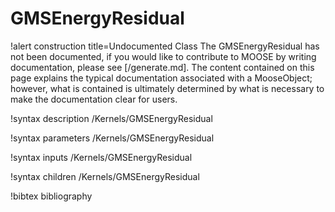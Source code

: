 <!-- MOOSE Documentation Stub: Remove this when content is added. -->

# GMSEnergyResidual

!alert construction title=Undocumented Class
The GMSEnergyResidual has not been documented, if you would like to contribute to MOOSE by
writing documentation, please see [/generate.md]. The content contained on this page explains
the typical documentation associated with a MooseObject; however, what is contained is ultimately
determined by what is necessary to make the documentation clear for users.

!syntax description /Kernels/GMSEnergyResidual

!syntax parameters /Kernels/GMSEnergyResidual

!syntax inputs /Kernels/GMSEnergyResidual

!syntax children /Kernels/GMSEnergyResidual

!bibtex bibliography

